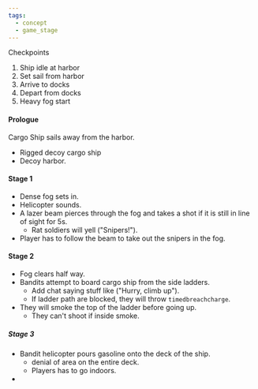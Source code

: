 ```yaml
---
tags:
  - concept
  - game_stage
---
```


Checkpoints
1. Ship idle at harbor
2. Set sail from harbor
3. Arrive to docks
4. Depart from docks
5. Heavy fog start
#### Prologue
Cargo Ship sails away from the harbor.
- Rigged decoy cargo ship
- Decoy harbor.

#### Stage 1
- Dense fog sets in.
- Helicopter sounds.
- A lazer beam pierces through the fog and takes a shot if it is still in line of sight for 5s.
	- Rat soldiers will yell ("Snipers!").
- Player has to follow the beam to take out the snipers in the fog.

#### Stage 2
- Fog clears half way.
- Bandits attempt to board cargo ship from the side ladders.
	- Add chat saying stuff like ("Hurry, climb up").
	- If ladder path are blocked, they will throw `timedbreachcharge`.
- They will smoke the top of the ladder before going up.
	- They can't shoot if inside smoke.

##### Stage 3
- Bandit helicopter pours gasoline onto the deck of the ship.
	- denial of area on the entire deck.
	- Players has to go indoors.
- 